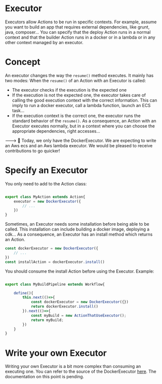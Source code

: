 # Executor

Executors allow Actions to be run in specific contexts. For example, assume you want to build an app that requires external dependencies, like grunt, java, composer... You can specify that the deploy Action runs in a normal context and that the builder Action runs in a docker or in a lambda or in any other context managed by an executor.

# Concept

An executor changes the way the `resume()` method executes. It mainly has two modes:
When the `resume()` of an Action with an Executor is called:
- The executor checks if the execution is the expected one
- If the execution is not the expected one, the executor takes care of calling the good execution context with the correct information. This can imply to run a docker executor, call a lambda function, launch an ECS task...
- If the execution context is the correct one, the executor runs the standard behavior of the `resume()`.
As a consequence, an Action with an Executor executes normally, but in a context where you can choose the appropriate dependencies, right accesses...

---> :construction_worker: Today, we only have the DockerExecutor. We are expecting to write an Aws ecs and an Aws lambda executor. We would be pleased to receive contributions to go quicker!

# Specify an Executor

You only need to add to the Action class:

```typescript

export class MyAction extends Action{
    executor = new DockerExecutor({
        // ...
    })
}
```

Sometimes, an Executor needs some installation before being able to be called.
This installation can include building a docker image, deploying a cdk...
As a consequence, an Executor has an install method which returns an Action.

```typescript
const dockerExecutor = new DockerExecutor({
    // ...
})
const installAction = dockerExecutor.install()
```

You should consume the install Action before using the Executor.
Example:
```typescript

export class MyBuildPipeline extends Workflow{

    define(){
        this.next(()=>{
            const dockerExecutor = new DockerExecutor({})
            return dockerExecutor.install()
        }).next(()=>{
            const myBuild = new ActionThatUseExecutor();
            return myBuild;
        })
    }
}
```

# Write your own Executor

Writing your own Executor is a bit more complex than consuming an executing one.
You can refer to the source of the DockerExecutor [here](./../src/helpers/src/executors/docker-executor/).
The documentation on this point is pending.
